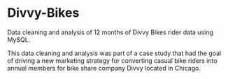 # Divvy-Bikes
Data cleaning and analysis of 12 months of Divvy Bikes rider data using MySQL.

This data cleaning and analysis was part of a case study that had the goal of driving a new marketing strategy for converting casual bike riders into annual members for bike share company Divvy located in Chicago.

